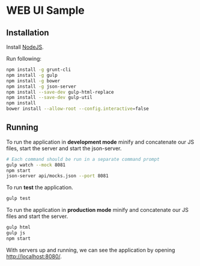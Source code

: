 WEB UI Sample
=============

Installation
------------

Install [NodeJS](http://nodejs.org/).

Run following:

```bash
npm install -g grunt-cli
npm install -g gulp
npm install -g bower
npm install -g json-server
npm install --save-dev gulp-html-replace
npm install --save-dev gulp-util
npm install
bower install --allow-root --config.interactive=false
```

Running
-------

To run the application in **development mode** minify and concatenate our JS files, start the server and start the json-server.

```bash
# Each command should be run in a separate command prompt
gulp watch --mock 8081
npm start
json-server api/mocks.json --port 8081
```

To run **test** the application.

```bash
gulp test
```

To run the application in **production mode** minify and concatenate our JS files and start the server.

```bash
gulp html
gulp js
npm start
```

With servers up and running, we can see the application by opening [http://localhost:8080/](http://localhost:8080/).
